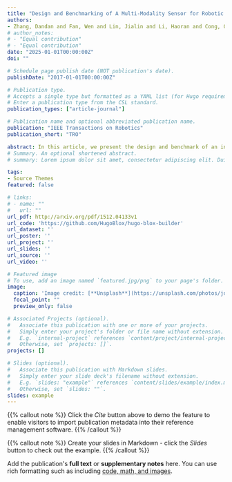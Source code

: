 ```yaml
---
title: "Design and Benchmarking of A Multi-Modality Sensor for Robotic Manipulation with GAN-Based Cross-Modality Interpretation"
authors:
- Zhang, Dandan and Fan, Wen and Lin, Jialin and Li, Haoran and Cong, Qingzheng and Liu, Weiru and Lepora, Nathan F and Luo, Shan
# author_notes:
# - "Equal contribution"
# - "Equal contribution"
date: "2025-01-01T00:00:00Z"
doi: ""

# Schedule page publish date (NOT publication's date).
publishDate: "2017-01-01T00:00:00Z"

# Publication type.
# Accepts a single type but formatted as a YAML list (for Hugo requirements).
# Enter a publication type from the CSL standard.
publication_types: ["article-journal"]

# Publication name and optional abbreviated publication name.
publication: "IEEE Transactions on Robotics"
publication_short: "TRO"

abstract: In this article, we present the design and benchmark of an innovative sensor, ViTacTip, which fulfills the demand for advanced multimodal sensing in a compact design. A notable feature of ViTacTip is its transparent skin, which incorporates a “see-through-skin” mechanism. This mechanism aims at capturing detailed object features upon contact, significantly improving both vision-based and proximity perception capabilities. In parallel, the biomimetic tips embedded in the sensor's skin are designed to amplify contact details, thus substantially augmenting tactile and derived force perception abilities. To demonstrate the multimodal capabilities of ViTacTip, we developed a multitask learning model that enables simultaneous recognition of hardness, material, and textures. To assess the functionality and validate the versatility of ViTacTip, we conducted extensive benchmarking experiments, including object recognition, contact point detection, pose regression, and grating identification. To facilitate seamless switching between various sensing modalities, we employed a generative adversarial network (GAN)-based approach. This method enhances the applicability of the ViTacTip sensor across diverse environments by enabling cross-modality interpretation.
# Summary. An optional shortened abstract.
# summary: Lorem ipsum dolor sit amet, consectetur adipiscing elit. Duis posuere tellus ac convallis placerat. Proin tincidunt magna sed ex sollicitudin condimentum.

tags:
- Source Themes
featured: false

# links:
# - name: ""
#   url: ""
url_pdf: http://arxiv.org/pdf/1512.04133v1
url_code: 'https://github.com/HugoBlox/hugo-blox-builder'
url_dataset: ''
url_poster: ''
url_project: ''
url_slides: ''
url_source: ''
url_video: ''

# Featured image
# To use, add an image named `featured.jpg/png` to your page's folder. 
image:
  caption: 'Image credit: [**Unsplash**](https://unsplash.com/photos/jdD8gXaTZsc)'
  focal_point: ""
  preview_only: false

# Associated Projects (optional).
#   Associate this publication with one or more of your projects.
#   Simply enter your project's folder or file name without extension.
#   E.g. `internal-project` references `content/project/internal-project/index.md`.
#   Otherwise, set `projects: []`.
projects: []

# Slides (optional).
#   Associate this publication with Markdown slides.
#   Simply enter your slide deck's filename without extension.
#   E.g. `slides: "example"` references `content/slides/example/index.md`.
#   Otherwise, set `slides: ""`.
slides: example
---
```


{{% callout note %}}
Click the *Cite* button above to demo the feature to enable visitors to import publication metadata into their reference management software.
{{% /callout %}}

{{% callout note %}}
Create your slides in Markdown - click the *Slides* button to check out the example.
{{% /callout %}}

Add the publication's **full text** or **supplementary notes** here. You can use rich formatting such as including [code, math, and images](https://docs.hugoblox.com/content/writing-markdown-latex/).
